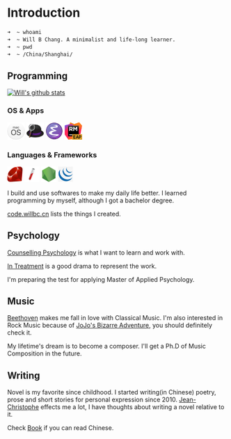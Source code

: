 # Introduction

```bash
➜  ~ whoami
➜  ~ Will B Chang. A minimalist and life-long learner.
➜  ~ pwd
➜  ~ /China/Shanghai/
```

## Programming
[![Will's github stats](https://github-readme-stats.vercel.app/api?username=willbchang&show_icons=true&disable_animations=true&include_all_commits=true&hide_title=true)](https://github.com/anuraghazra/github-readme-stats)

### OS & Apps
<code><a href="https://www.apple.com/macos/"><img height="40" src="images/macos.png"></a></code>
<code><a href="https://www.alfredapp.com/"><img height="40" src="images/alfred.png"></a></code>
<code><a href="https://www.gnu.org/software/emacs/"><img height="40" src="images/emacs.png"></a></code>
<code><a href="https://www.jetbrains.com/ruby/nextversion/"><img height="40" src="images/rubymine-eap.png"></a></code>

### Languages & Frameworks
<code><a href="https://www.ruby-lang.org/en/"><img height="35" src="images/ruby.png"></a></code>
<code><a href="https://jekyllrb.com/"><img height="35" src="images/jekyll.png"></a></code>
<code><a href="https://nodejs.org/"><img height="35" src="images/nodejs.png"></a></code>
<code><a href="https://jquery.com"><img height="35" src="images/jquery.png"></a></code>

I build and use softwares to make my daily life better. I learned programming by myself, although I got a bachelor degree.

[code.willbc.cn](https://code.willbc.cn) lists the things I created.

## Psychology
[Counselling Psychology](https://en.wikipedia.org/wiki/Counseling_psychology) is what I want to learn and work with.

[In Treatment](https://en.wikipedia.org/wiki/In_Treatment) is a good drama to represent the work.

I'm preparing the test for applying Master of Applied Psychology.

## Music
[Beethoven](https://en.wikipedia.org/wiki/Ludwig_van_Beethoven) makes me fall in love with Classical Music. I'm also interested in Rock Music because of [JoJo's Bizarre Adventure](https://en.wikipedia.org/wiki/JoJo%27s_Bizarre_Adventure), you should definitely check it.

My lifetime's dream is to become a composer. I'll get a Ph.D of Music Composition in the future.

## Writing
Novel is my favorite since childhood. I started writing(in Chinese) poetry, prose and short stories for personal expression since 2010. [Jean-Christophe](https://en.wikipedia.org/wiki/Jean-Christophe) effects me a lot, I have thoughts about writing a novel relative to it.

Check [Book](https://book.willbc.cn) if you can read Chinese.
